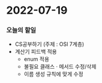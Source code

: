 2022-07-19
==========

### 오늘의 할일
* CS공부하기 (주제 : OSI 7계층)
* 계산기 피드백 적용
  + enum 적용
  + 불필요 클래스 · 메서드 수정/삭제
  + 이름 생성 규칙에 맞게 수정
